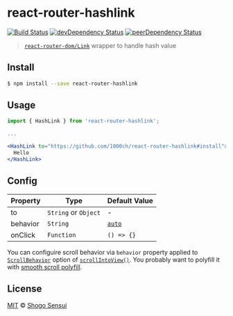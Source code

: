 # react-router-hashlink

[![Build Status](https://travis-ci.org/1000ch/react-router-hashlink.svg?branch=master)](https://travis-ci.org/1000ch/react-router-hashlink)
[![devDependency Status](https://david-dm.org/1000ch/react-router-hashlink/dev-status.svg)](https://david-dm.org/1000ch/react-router-hashlink?type=dev)
[![peerDependency Status](https://david-dm.org/1000ch/react-router-hashlink/peer-status.svg)](https://david-dm.org/1000ch/react-router-hashlink?type=peer)

> [`react-router-dom/Link`](https://reacttraining.com/react-router/web/api/Link) wrapper to handle hash value

## Install

```bash
$ npm install --save react-router-hashlink
```

## Usage

```jsx
import { HashLink } from 'react-router-hashlink';

...

<HashLink to="https://github.com/1000ch/react-router-hashlink#install">
  Hello
</HashLink>
```

## Config

|  Property   | Type       | Default Value |
| ----------- | ---------- | ------------- |
| to | `String` or `Object` | - |
| behavior | `String` | [`auto`](https://drafts.csswg.org/cssom-view/#extensions-to-the-window-interface) |
| onClick | `Function` | `() => {}` |

You can configuire scroll behavior via `behavior` property applied to [`ScrollBehavior`](https://drafts.csswg.org/cssom-view/#extensions-to-the-window-interface)  option of [`scrollIntoView()`](https://drafts.csswg.org/cssom-view/#dom-element-scrollintoview). You probably want to polyfill it with [smooth scroll polyfill](http://iamdustan.com/smoothscroll/).

## License

[MIT](https://1000ch.mit-license.org) © [Shogo Sensui](https://github.com/1000ch)
